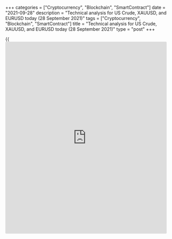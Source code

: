 +++
categories = ["Cryptocurrency", "Blockchain", "SmartContract"]
date = "2021-09-28"
description = "Technical analysis for US Crude, XAUUSD, and EURUSD today (28 September 2021)"
tags = ["Cryptocurrency", "Blockchain", "SmartContract"]
title = "Technical analysis for US Crude, XAUUSD, and EURUSD today (28 September 2021)"
type = "post"
+++

{{<iframe id="large-banner" src="https://www.bounty.group/#slide=20.0" width="100%" height="600" scrolling="no" style="border: 0px solid rgb(216, 221, 230); border-radius: 3px;">}}

2021-09-28

2021-09-28

Short-term analysis for oil, gold, and EURUSD for 28.09.2021Alex
Rodionov

I welcome my fellow traders! I have made a price forecast for US Crude,
XAUUSD, and EURUSD using a combination of margin zones methodology and
technical analysis. Based on the market analysis, I suggest entry
signals for intraday traders.

The oil year high has been updated.

The article covers the following subjects:

## Oil price forecast for today: USCrude analysis

The oil price continues to rise within a short-term uptrend. Today the
year high was updated and the Gold Zone 2 75.12 - 74.87 was broken out.
The next growth target is Target Zone 3 77.93 - 77.42.

Look for new gold purchases on correction at strong supports: Additional
Zone 75.22 - 75.10 and Intermediary Zone 73.95 - 73.69. The latter
serves as the trend key support.

### [USCrude][1] trading ideas for today:

  1. Buy according to the pattern in Additional Zone 75.22 - 75.10. TakeProfit: 76.35. StopLoss: according to the pattern rules.

  2. Buy according to the pattern in Intermediary Zone 73.95 - 73.69. TakeProfit: 76.35. StopLoss: according to the pattern rules.

* * *

## Gold price forecast for today: XAUUSD analysis

The gold short-term downtrend continues. Last week, traders tested the
trend's key resistance Intermediary Zone 1760 - 1758. The zone was held
and the decline continued.

Now sellers are testing the Target Zone 1746 - 1741. If it is broken out
downside, then with a high degree of probability the decline will
continue, and the target will be the Gold Zone 1725 - 1723.

Today it makes sense to set a take profit at current prices and watch
the further development of the situation.

### [XAUUSD][2] trading ideas for today:

Watch the market.

* * *

## Euro/Dollar forecast for today: EURUSD analysis

The euro continues to decline against the US dollar like all other major
currencies. The dollar strengthening trend against the background of
hawkish statements by the Fed representatives is obvious. Today Jerome
Powell will give a speech in which he will try to reassure [investor](https://www.fintechee.com/tutorial-for-forex-trading/investor-mode/)s
about the rising inflation and hint at the withdrawal of the bond buying
program.

Meanwhile, the euro is breaking out the support level of 1.1687 and is
heading towards the Gold Zone 1.1645 - 1.1636. It is reasonable to
consider new euro sales on correction at strong resistances: Additional
Zone 1.1722 - 1.1717 and level 1.1749. Level 1.1749 serves as the
trend's key resistance.

### [EURUSD][3] trading ideas for today:

Sell according to the pattern in Additional Zone 1.1722 - 1.1717.
TakeProfit: 1.1676. StopLoss: according to the pattern rules.

* * *

P.S. Did you like my article? Share it in social networks: it will be
the best “thank you" :)

Ask me questions and comment below. I’ll be glad to answer your
questions and give necessary explanations.

 **Useful links:**

  * I recommend trying to trade with a reliable broker [here][4]. The system allows you to trade by yourself or copy successful traders from all across the globe.
  * Use my promo-code BLOG for getting deposit bonus 50% on LiteForex platform. Just enter this code in the appropriate field while [depositing][5] your trading account.
  * Telegram chat for traders: <t.me/liteforexengchat>. We are sharing the signals and trading experience
  * Telegram channel with high-quality analytics, Forex reviews, training articles, and other useful things for traders <t.me/liteforex>

## Price chart of USCrude in real time mode

The content of this article reflects the author’s opinion and does not
necessarily reflect the official position of LiteForex. The material
published on this page is provided for informational purposes only and
should not be considered as the provision of investment advice for the
purposes of Directive 2004/39/EC.

Rate this article:

{{value}}

( {{count}} {{title}} )

   1. my.liteforex.com/trading?type=oil
   2. my.liteforex.com/trading/chart?symbol=XAUUSD&returnUrl=true
   3. my.liteforex.com/trading/chart?symbol=EURUSD&returnUrl=true
   4. my.liteforex.com/?category=analysts-opinions&slug=short-term-analysis-for-oil-gold-and-eurusd-for-28092021&openPopup=%2Fregistration%2Fpopup&utm_source=blog&utm_medium=article&utm_campaign=bonus
   5. my.liteforex.com/deposit/?category=analysts-opinions&slug=short-term-analysis-for-oil-gold-and-eurusd-for-28092021&promo_code=BLOG&utm_source=blog&utm_medium=article&utm_campaign=bonus